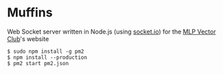 # Muffins

Web Socket server written in Node.js (using [socket.io](http://socket.io/)) for the [MLP Vector Club](https://github.com/MLP-VectorClub)'s website 

```
$ sudo npm install -g pm2
$ npm install --production
$ pm2 start pm2.json
```

